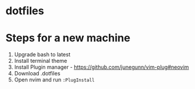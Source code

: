 # dotfiles

# Steps for a new machine

1.  Upgrade bash to latest
2.  Install terminal theme
3.  Install Plugin manager - https://github.com/junegunn/vim-plug#neovim
4.  Download .dotfiles
5.  Open nvim and run `:PlugInstall`
